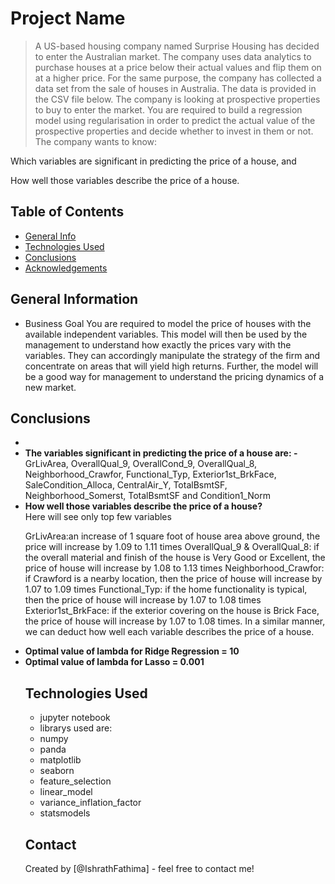# Project Name
> A US-based housing company named Surprise Housing has decided to enter the Australian market. The company uses data analytics to purchase houses at a price below their actual values and flip them on at a higher price. For the same purpose, the company has collected a data set from the sale of houses in Australia. The data is provided in the CSV file below.
The company is looking at prospective properties to buy to enter the market. You are required to build a regression model using regularisation in order to predict the actual value of the prospective properties and decide whether to invest in them or not.
The company wants to know:

Which variables are significant in predicting the price of a house, and

How well those variables describe the price of a house.




## Table of Contents
* [General Info](#general-information)
* [Technologies Used](#technologies-used)
* [Conclusions](#conclusions)
* [Acknowledgements](#acknowledgements)

<!-- You can include any other section that is pertinent to your problem -->

## General Information
- Business Goal 
You are required to model the price of houses with the available independent variables. This model will then be used by the management to understand how exactly the prices vary with the variables. They can accordingly manipulate the strategy of the firm and concentrate on areas that will yield high returns. Further, the model will be a good way for management to understand the pricing dynamics of a new market.

<!-- You don't have to answer all the questions - just the ones relevant to your project. -->

## Conclusions
- <ul>
<li><b>The variables significant in predicting the price of a house are: -</b></li>
GrLivArea, OverallQual_9, OverallCond_9, OverallQual_8, Neighborhood_Crawfor, Functional_Typ, Exterior1st_BrkFace, SaleCondition_Alloca, CentralAir_Y, TotalBsmtSF, Neighborhood_Somerst, TotalBsmtSF and Condition1_Norm

<li><b>How well those variables describe the price of a house?</b></li>
Here will see only top few variables

GrLivArea:an increase of 1 square foot of house area above ground, the price will increase by 1.09 to 1.11 times
OverallQual_9 & OverallQual_8: if the overall material and finish of the house is Very Good or Excellent, the price of house will increase by 1.08 to 1.13 times
Neighborhood_Crawfor: if Crawford is a nearby location, then the price of house will increase by 1.07 to 1.09 times
Functional_Typ: if the home functionality is typical, then the price of house will increase by 1.07 to 1.08 times
Exterior1st_BrkFace: if the exterior covering on the house is Brick Face, the price of house will increase by 1.07 to 1.08 times.
In a similar manner, we can deduct how well each variable describes the price of a house.

<li><b>Optimal value of lambda for Ridge Regression = 10</b></li>
<li><b>Optimal value of lambda for Lasso = 0.001</b></li>

<!-- You don't have to answer all the questions - just the ones relevant to your project. -->


## Technologies Used
- jupyter notebook
- librarys used are:
- numpy
- panda
- matplotlib
- seaborn
- feature_selection
- linear_model
- variance_inflation_factor
- statsmodels
<!-- As the libraries versions keep on changing, it is recommended to mention the version of library used in this project -->



## Contact
Created by [@IshrathFathima] - feel free to contact me!


<!-- Optional -->
<!-- ## License -->
<!-- This project is open source and available under the [... License](). -->

<!-- You don't have to include all sections - just the one's relevant to your project -->
